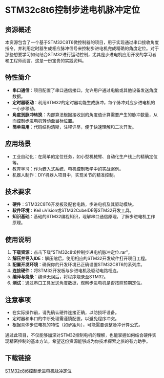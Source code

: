 # STM32c8t6控制步进电机脉冲定位

## 资源概述

本资源包含了一个基于STM32C8T6微控制器的项目，用于实现通过串口接收角度指令，并利用定时器生成相应脉冲信号来控制步进电机完成精确的角度定位。对于那些想要学习如何结合STM32进行运动控制，尤其是步进电机应用开发的学习者和工程师而言，这是一份宝贵的实践资料。

## 特性简介

- **串口通信**：项目配置了串口通信接口，允许用户通过电脑或其他设备发送角度数据。
- **定时器驱动**：利用STM32的定时器功能生成脉冲，每个脉冲对应步进电机的一小步移动。
- **角度到脉冲转换**：内部算法根据接收到的角度值计算需要产生的脉冲数量，从而控制步进电机转动至目标位置。
- **简单易用**：代码结构清晰，注释详尽，便于快速理解和二次开发。

## 应用场景

- 工业自动化：在简单的定位任务，如小型机械臂、自动化生产线上的精确定位等。
- 教育学习：作为嵌入式系统、电机控制教学中的实战案例。
- 机器人制作：DIY机器人项目中，实现关节的精准控制。

## 技术要求

- **硬件**：STM32C8T6开发板及配套电路，步进电机及其驱动模块。
- **软件环境**：Keil uVision或STM32CubeIDE等STM32开发工具。
- **知识基础**：基础的STM32编程知识，理解串口通信原理，了解步进电机工作原理。

## 使用说明

1. **下载资源**：点击下载“STM32c8t6控制步进电机脉冲定位.rar”。
2. **解压并导入IDE**：解压缩后，使用相应的STM32开发软件打开项目工程。
3. **配置开发环境**：确保你的开发环境已正确设置STM32C8T6的系列库。
4. **连接硬件**：将STM32开发板与步进电机及驱动电路相连。
5. **编译与烧录**：编译无误后，将程序烧录至STM32。
6. **测试**：通过串口工具发送角度数据，观察步进电机是否按照预期定位。

## 注意事项

- 在实际操作前，请先确认硬件连接正确，以防损坏设备。
- 定时器和串口的中断处理需谨慎配置，以避免程序冲突。
- 根据具体步进电机的特性（如步距角），可能需要调整脉冲计算公式。

通过此项目，不仅能够加深对STM32控制电机的理解，也能掌握如何结合硬件实现精密控制的基本方法。希望这份资源能够成为你技术探索之旅的有力助手。

## 下载链接

[STM32c8t6控制步进电机脉冲定位](https://pan.quark.cn/s/6a93c400de7b)